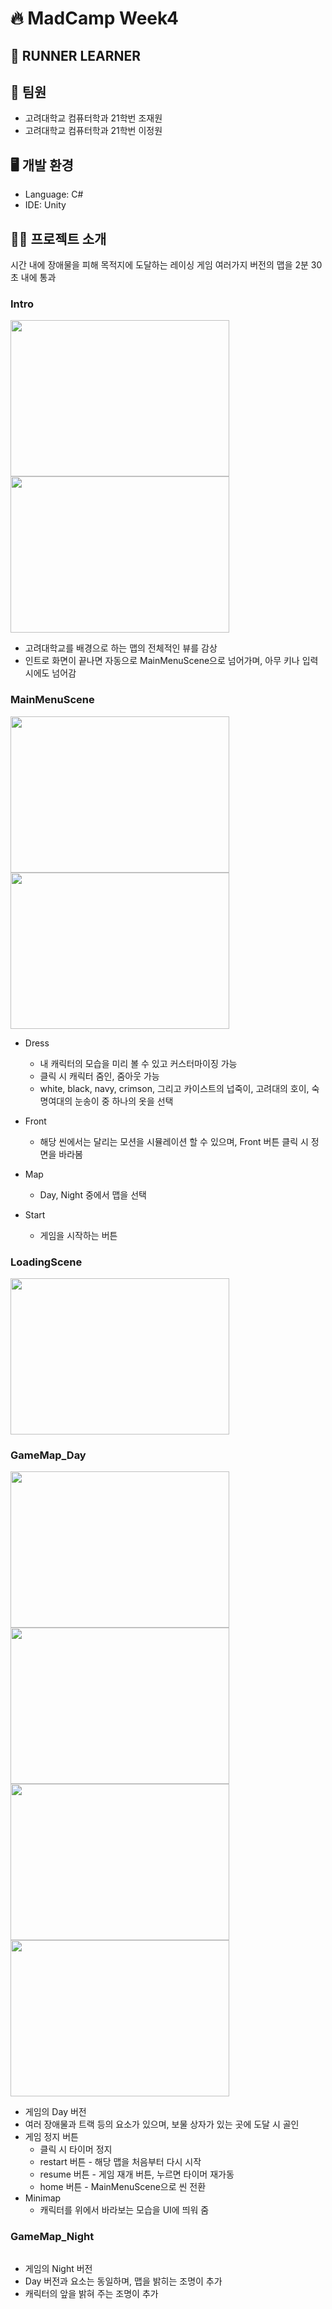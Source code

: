 # 🔥 MadCamp Week4

## 🏃 RUNNER LEARNER

## 🐯 팀원
* 고려대학교 컴퓨터학과 21학번 조재원<br>
* 고려대학교 컴퓨터학과 21학번 이정원

## 🖥️ 개발 환경
* Language: C#
* IDE: Unity

## 🏃‍♂️ 프로젝트 소개
시간 내에 장애물을 피해 목적지에 도달하는 레이싱 게임
여러가지 버전의 맵을 2분 30초 내에 통과

### Intro
<img src="https://github.com/jw0202058/week4/assets/123575547/0393c01f-c882-4f73-9d6f-7c4a11c1295f.png"  width="350" height="250"/>
<img src="https://github.com/jw0202058/week4/assets/123575547/a0fa8fd6-09d2-403a-9939-e304ef17fb39.png"  width="350" height="250"/>

* 고려대학교를 배경으로 하는 맵의 전체적인 뷰를 감상
* 인트로 화면이 끝나면 자동으로 MainMenuScene으로 넘어가며, 아무 키나 입력 시에도 넘어감

### MainMenuScene
<img src="https://github.com/jw0202058/week4/assets/121816472/6e052671-8db8-4960-86cd-a3e527d9fa97.png"  width="350" height="250"/>
<img src="https://github.com/jw0202058/week4/assets/121816472/b819e1fa-f39f-4aea-b1e8-6b096b282fff.png"  width="350" height="250"/>

* Dress
  * 내 캐릭터의 모습을 미리 볼 수 있고 커스터마이징 가능
  * 클릭 시 캐릭터 줌인, 줌아웃 가능
  * white, black, navy, crimson, 그리고 카이스트의 넙죽이, 고려대의 호이, 숙명여대의 눈송이 중 하나의 옷을 선택

* Front
  * 해당 씬에서는 달리는 모션을 시뮬레이션 할 수 있으며, Front 버튼 클릭 시 정면을 바라봄

* Map
  * Day, Night 중에서 맵을 선택

* Start
  * 게임을 시작하는 버튼

### LoadingScene
<img src="https://github.com/jw0202058/week4/assets/123575547/4ba459a0-c6f6-4460-b119-1eca1be8c6fb.png"  width="350" height="250"/>


### GameMap_Day
<img src="https://github.com/jw0202058/week4/assets/121816472/8ab5b4f6-3ee9-47bc-a1ba-0bcdc5db8510.png"  width="350" height="250"/>
<img src="https://github.com/jw0202058/week4/assets/121816472/338687ed-7825-4321-a482-102202210b2c.png"  width="350" height="250"/>
<img src="https://github.com/jw0202058/week4/assets/121816472/543bd8a7-26b5-45a6-a96c-047d5c87d565.png"  width="350" height="250"/>
<img src="https://github.com/jw0202058/week4/assets/121816472/99c699fc-db73-43fb-8a08-9207072bb25d.png"  width="350" height="250"/>


* 게임의 Day 버전
* 여러 장애물과 트랙 등의 요소가 있으며, 보물 상자가 있는 곳에 도달 시 골인
* 게임 정지 버튼
  * 클릭 시 타이머 정지
  * restart 버튼 - 해당 맵을 처음부터 다시 시작
  * resume 버튼 - 게임 재개 버튼, 누르면 타이머 재가동
  * home 버튼 - MainMenuScene으로 씬 전환
* Minimap
  * 캐릭터를 위에서 바라보는 모습을 UI에 띄워 줌

### GameMap_Night
```
```
* 게임의 Night 버전
* Day 버전과 요소는 동일하며, 맵을 밝히는 조명이 추가
* 캐릭터의 앞을 밝혀 주는 조명이 추가
